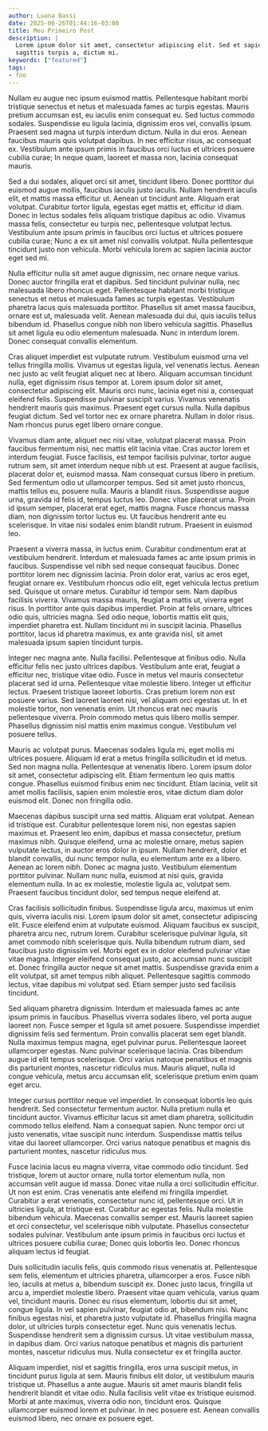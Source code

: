 ```yaml
---
author: Luana Bassi
date: 2025-06-26T01:44:16-03:00
title: Meu Primeiro Post
description: |
  Lorem ipsum dolor sit amet, consectetur adipiscing elit. Sed et sapien iaculis,
  sagittis turpis a, dictum mi.
keywords: ["featured"]
tags:
- foo
---
```


Nullam eu augue nec ipsum euismod mattis.
Pellentesque habitant morbi tristique senectus et netus et malesuada fames ac
turpis egestas. Mauris pretium accumsan est, eu iaculis enim consequat eu. Sed
luctus commodo sodales. Suspendisse eu ligula lacinia, dignissim eros vel,
convallis ipsum. Praesent sed magna ut turpis interdum dictum. Nulla in dui
eros. Aenean faucibus mauris quis volutpat dapibus. In nec efficitur risus, ac
consequat ex. Vestibulum ante ipsum primis in faucibus orci luctus et ultrices
posuere cubilia curae; In neque quam, laoreet et massa non, lacinia consequat
mauris.

Sed a dui sodales, aliquet orci sit amet, tincidunt libero. Donec porttitor dui
euismod augue mollis, faucibus iaculis justo iaculis. Nullam hendrerit iaculis
elit, et mattis massa efficitur ut. Aenean ut tincidunt ante. Aliquam erat
volutpat. Curabitur tortor ligula, egestas eget mattis et, efficitur id diam.
Donec in lectus sodales felis aliquam tristique dapibus ac odio. Vivamus massa
felis, consectetur eu turpis nec, pellentesque volutpat lectus. Vestibulum ante
ipsum primis in faucibus orci luctus et ultrices posuere cubilia curae; Nunc a
ex sit amet nisl convallis volutpat. Nulla pellentesque tincidunt justo non
vehicula. Morbi vehicula lorem ac sapien lacinia auctor eget sed mi.

Nulla efficitur nulla sit amet augue dignissim, nec ornare neque varius. Donec
auctor fringilla erat et dapibus. Sed tincidunt pulvinar nulla, nec malesuada
libero rhoncus eget. Pellentesque habitant morbi tristique senectus et netus et
malesuada fames ac turpis egestas. Vestibulum pharetra lacus quis malesuada
porttitor. Phasellus sit amet massa faucibus, ornare est ut, malesuada velit.
Aenean malesuada dui dui, quis iaculis tellus bibendum id. Phasellus congue
nibh non libero vehicula sagittis. Phasellus sit amet ligula eu odio elementum
malesuada. Nunc in interdum lorem. Donec consequat convallis elementum.

Cras aliquet imperdiet est vulputate rutrum. Vestibulum euismod urna vel tellus
fringilla mollis. Vivamus ut egestas ligula, vel venenatis lectus. Aenean nec
justo ac velit feugiat aliquet nec at libero. Aliquam accumsan tincidunt nulla,
eget dignissim risus tempor at. Lorem ipsum dolor sit amet, consectetur
adipiscing elit. Mauris orci nunc, lacinia eget nisi a, consequat eleifend
felis. Suspendisse pulvinar suscipit varius. Vivamus venenatis hendrerit mauris
quis maximus. Praesent eget cursus nulla. Nulla dapibus feugiat dictum. Sed vel
tortor nec ex ornare pharetra. Nullam in dolor risus. Nam rhoncus purus eget
libero ornare congue.

Vivamus diam ante, aliquet nec nisi vitae, volutpat placerat massa. Proin
faucibus fermentum nisi, nec mattis elit lacinia vitae. Cras auctor lorem et
interdum feugiat. Fusce facilisis, est tempor facilisis pulvinar, tortor augue
rutrum sem, sit amet interdum neque nibh ut est. Praesent at augue facilisis,
placerat dolor et, euismod massa. Nam consequat cursus libero in pretium. Sed
fermentum odio ut ullamcorper tempus. Sed sit amet justo rhoncus, mattis tellus
eu, posuere nulla. Mauris a blandit risus. Suspendisse augue urna, gravida id
felis id, tempus luctus leo. Donec vitae placerat urna. Proin id ipsum semper,
placerat erat eget, mattis magna. Fusce rhoncus massa diam, non dignissim
tortor luctus eu. Ut faucibus hendrerit ante eu scelerisque. In vitae nisi
sodales enim blandit rutrum. Praesent in euismod leo.

Praesent a viverra massa, in luctus enim. Curabitur condimentum erat at
vestibulum hendrerit. Interdum et malesuada fames ac ante ipsum primis in
faucibus. Suspendisse vel nibh sed neque consequat faucibus. Donec porttitor
lorem nec dignissim lacinia. Proin dolor erat, varius ac eros eget, feugiat
ornare ex. Vestibulum rhoncus odio elit, eget vehicula lectus pretium sed.
Quisque ut ornare metus. Curabitur id tempor sem. Nam dapibus facilisis
viverra. Vivamus massa mauris, feugiat a mattis ut, viverra eget risus. In
porttitor ante quis dapibus imperdiet. Proin at felis ornare, ultrices odio
quis, ultricies magna. Sed odio neque, lobortis mattis elit quis, imperdiet
pharetra est. Nullam tincidunt mi in suscipit lacinia. Phasellus porttitor,
lacus id pharetra maximus, ex ante gravida nisl, sit amet malesuada ipsum
sapien tincidunt turpis.

Integer nec magna ante. Nulla facilisi. Pellentesque at finibus odio. Nulla
efficitur felis nec justo ultrices dapibus. Vestibulum ante erat, feugiat a
efficitur nec, tristique vitae odio. Fusce in metus vel mauris consectetur
placerat sed id urna. Pellentesque vitae molestie libero. Integer ut efficitur
lectus. Praesent tristique laoreet lobortis. Cras pretium lorem non est posuere
varius. Sed laoreet laoreet nisi, vel aliquam orci egestas ut. In et molestie
tortor, non venenatis enim. Ut rhoncus erat nec mauris pellentesque viverra.
Proin commodo metus quis libero mollis semper. Phasellus dignissim nisl mattis
enim maximus congue. Vestibulum vel posuere tellus.

Mauris ac volutpat purus. Maecenas sodales ligula mi, eget mollis mi ultrices
posuere. Aliquam id erat a metus fringilla sollicitudin et id metus. Sed non
magna nulla. Pellentesque at venenatis libero. Lorem ipsum dolor sit amet,
consectetur adipiscing elit. Etiam fermentum leo quis mattis congue. Phasellus
euismod finibus enim nec tincidunt. Etiam lacinia, velit sit amet mollis
facilisis, sapien enim molestie eros, vitae dictum diam dolor euismod elit.
Donec non fringilla odio.

Maecenas dapibus suscipit urna sed mattis. Aliquam erat volutpat. Aenean id
tristique est. Curabitur pellentesque lorem nisi, non egestas sapien maximus
et. Praesent leo enim, dapibus et massa consectetur, pretium maximus nibh.
Quisque eleifend, urna ac molestie ornare, metus sapien vulputate lectus, in
auctor eros dolor in ipsum. Nullam hendrerit, dolor et blandit convallis, dui
nunc tempor nulla, eu elementum ante ex a libero. Aenean ac lorem nibh. Donec
ac magna justo. Vestibulum elementum porttitor pulvinar. Nullam nunc nulla,
euismod at nisi quis, gravida elementum nulla. In ac ex molestie, molestie
ligula ac, volutpat sem. Praesent faucibus tincidunt dolor, sed tempus neque
eleifend at.

Cras facilisis sollicitudin finibus. Suspendisse ligula arcu, maximus ut enim
quis, viverra iaculis nisi. Lorem ipsum dolor sit amet, consectetur adipiscing
elit. Fusce eleifend enim at vulputate euismod. Aliquam faucibus ex suscipit,
pharetra arcu nec, rutrum lorem. Curabitur scelerisque pulvinar ligula, sit
amet commodo nibh scelerisque quis. Nulla bibendum rutrum diam, sed faucibus
justo dignissim vel. Morbi eget ex in dolor eleifend pulvinar vitae vitae
magna. Integer eleifend consequat justo, ac accumsan nunc suscipit et. Donec
fringilla auctor neque sit amet mattis. Suspendisse gravida enim a elit
volutpat, sit amet tempus nibh aliquet. Pellentesque sagittis commodo lectus,
vitae dapibus mi volutpat sed. Etiam semper justo sed facilisis tincidunt.

Sed aliquam pharetra dignissim. Interdum et malesuada fames ac ante ipsum
primis in faucibus. Phasellus viverra sodales libero, vel porta augue laoreet
non. Fusce semper et ligula sit amet posuere. Suspendisse imperdiet dignissim
felis sed fermentum. Proin convallis placerat sem eget blandit. Nulla maximus
tempus magna, eget pulvinar purus. Pellentesque laoreet ullamcorper egestas.
Nunc pulvinar scelerisque lacinia. Cras bibendum augue id elit tempus
scelerisque. Orci varius natoque penatibus et magnis dis parturient montes,
nascetur ridiculus mus. Mauris aliquet, nulla id congue vehicula, metus arcu
accumsan elit, scelerisque pretium enim quam eget arcu.

Integer cursus porttitor neque vel imperdiet. In consequat lobortis leo quis
hendrerit. Sed consectetur fermentum auctor. Nulla pretium nulla et tincidunt
auctor. Vivamus efficitur lacus sit amet diam pharetra, sollicitudin commodo
tellus eleifend. Nam a consequat sapien. Nunc tempor orci ut justo venenatis,
vitae suscipit nunc interdum. Suspendisse mattis tellus vitae dui laoreet
ullamcorper. Orci varius natoque penatibus et magnis dis parturient montes,
nascetur ridiculus mus.

Fusce lacinia lacus eu magna viverra, vitae commodo odio tincidunt. Sed
tristique, lorem ut auctor ornare, nulla tortor elementum nulla, non accumsan
velit augue id massa. Donec vitae nulla a orci sollicitudin efficitur. Ut non
est enim. Cras venenatis ante eleifend mi fringilla imperdiet. Curabitur a erat
venenatis, consectetur nunc id, pellentesque orci. Ut in ultricies ligula, at
tristique est. Curabitur ac egestas felis. Nulla molestie bibendum vehicula.
Maecenas convallis semper est. Mauris laoreet sapien et orci consectetur, vel
scelerisque nibh vulputate. Phasellus consectetur sodales pulvinar. Vestibulum
ante ipsum primis in faucibus orci luctus et ultrices posuere cubilia curae;
Donec quis lobortis leo. Donec rhoncus aliquam lectus id feugiat.

Duis sollicitudin iaculis felis, quis commodo risus venenatis at. Pellentesque
sem felis, elementum et ultricies pharetra, ullamcorper a eros. Fusce nibh leo,
iaculis at metus a, bibendum suscipit ex. Donec justo lacus, fringilla ut arcu
a, imperdiet molestie libero. Praesent vitae quam vehicula, varius quam vel,
tincidunt mauris. Donec eu risus elementum, lobortis dui sit amet, congue
ligula. In vel sapien pulvinar, feugiat odio at, bibendum nisi. Nunc finibus
egestas nisi, et pharetra justo vulputate id. Phasellus fringilla magna dolor,
ut ultricies turpis consectetur eget. Nunc quis venenatis lectus. Suspendisse
hendrerit sem a dignissim cursus. Ut vitae vestibulum massa, in dapibus diam.
Orci varius natoque penatibus et magnis dis parturient montes, nascetur
ridiculus mus. Nulla consectetur ex et fringilla auctor.

Aliquam imperdiet, nisl et sagittis fringilla, eros urna suscipit metus, in
tincidunt purus ligula at sem. Mauris finibus elit dolor, ut vestibulum mauris
tristique ut. Phasellus a ante augue. Mauris sit amet mauris blandit felis
hendrerit blandit et vitae odio. Nulla facilisis velit vitae ex tristique
euismod. Morbi at ante maximus, viverra odio non, tincidunt eros. Quisque
ullamcorper euismod lorem et pulvinar. In nec posuere est. Aenean convallis
euismod libero, nec ornare ex posuere eget.

